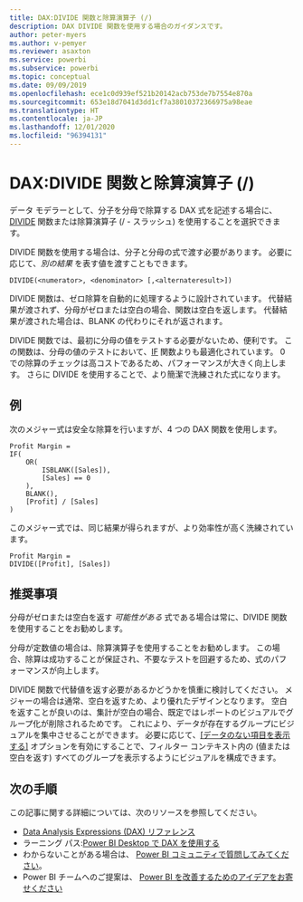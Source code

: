 ```yaml
---
title: DAX:DIVIDE 関数と除算演算子 (/)
description: DAX DIVIDE 関数を使用する場合のガイダンスです。
author: peter-myers
ms.author: v-pemyer
ms.reviewer: asaxton
ms.service: powerbi
ms.subservice: powerbi
ms.topic: conceptual
ms.date: 09/09/2019
ms.openlocfilehash: ece1c0d939ef521b20142acb753de7b7554e870a
ms.sourcegitcommit: 653e18d7041d3dd1cf7a38010372366975a98eae
ms.translationtype: HT
ms.contentlocale: ja-JP
ms.lasthandoff: 12/01/2020
ms.locfileid: "96394131"
---
```

# <a name="dax-divide-function-vs-divide-operator-"></a>DAX:DIVIDE 関数と除算演算子 (/)

データ モデラーとして、分子を分母で除算する DAX 式を記述する場合に、[DIVIDE](/dax/divide-function-dax) 関数または除算演算子 (/ - スラッシュ) を使用することを選択できます。

DIVIDE 関数を使用する場合は、分子と分母の式で渡す必要があります。 必要に応じて、_別の結果_ を表す値を渡すこともできます。

```dax
DIVIDE(<numerator>, <denominator> [,<alternateresult>])
```

DIVIDE 関数は、ゼロ除算を自動的に処理するように設計されています。 代替結果が渡されず、分母がゼロまたは空白の場合、関数は空白を返します。 代替結果が渡された場合は、BLANK の代わりにそれが返されます。

DIVIDE 関数では、最初に分母の値をテストする必要がないため、便利です。 この関数は、分母の値のテストにおいて、[IF](/dax/if-function-dax) 関数よりも最適化されています。 0 での除算のチェックは高コストであるため、パフォーマンスが大きく向上します。 さらに DIVIDE を使用することで、より簡潔で洗練された式になります。

## <a name="example"></a>例

次のメジャー式は安全な除算を行いますが、4 つの DAX 関数を使用します。

```dax
Profit Margin =
IF(
    OR(
        ISBLANK([Sales]),
        [Sales] == 0
    ),
    BLANK(),
    [Profit] / [Sales]
)
```

このメジャー式では、同じ結果が得られますが、より効率性が高く洗練されています。

```dax
Profit Margin =
DIVIDE([Profit], [Sales])
```

## <a name="recommendations"></a>推奨事項

分母がゼロまたは空白を返す _可能性がある_ 式である場合は常に、DIVIDE 関数を使用することをお勧めします。

分母が定数値の場合は、除算演算子を使用することをお勧めします。 この場合、除算は成功することが保証され、不要なテストを回避するため、式のパフォーマンスが向上します。

DIVIDE 関数で代替値を返す必要があるかどうかを慎重に検討してください。 メジャーの場合は通常、空白を返すため、より優れたデザインとなります。 空白を返すことが良いのは、集計が空白の場合、既定ではレポートのビジュアルでグループ化が削除されるためです。 これにより、データが存在するグループにビジュアルを集中させることができます。 必要に応じて、[[データのない項目を表示する]](../create-reports/desktop-show-items-no-data.md) オプションを有効にすることで、フィルター コンテキスト内の (値または空白を返す) すべてのグループを表示するようにビジュアルを構成できます。

## <a name="next-steps"></a>次の手順

この記事に関する詳細については、次のリソースを参照してください。

- [Data Analysis Expressions (DAX) リファレンス](/dax/)
- ラーニング パス:[Power BI Desktop で DAX を使用する](/learn/paths/dax-power-bi/)
- わからないことがある場合は、 [Power BI コミュニティで質問してみてください](https://community.powerbi.com/)。
- Power BI チームへのご提案は、 [Power BI を改善するためのアイデアをお寄せください](https://ideas.powerbi.com)